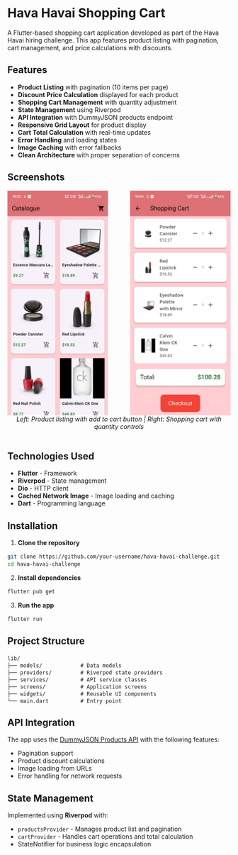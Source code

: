 # Hava Havai Shopping Cart 

A Flutter-based shopping cart application developed as part of the Hava Havai hiring challenge. This app features product listing with pagination, cart management, and price calculations with discounts.



## Features

- **Product Listing** with pagination (10 items per page)
- **Discount Price Calculation** displayed for each product
- **Shopping Cart Management** with quantity adjustment
- **State Management** using Riverpod
- **API Integration** with DummyJSON products endpoint
- **Responsive Grid Layout** for product display
- **Cart Total Calculation** with real-time updates
- **Error Handling** and loading states
- **Image Caching** with error fallbacks
- **Clean Architecture** with proper separation of concerns

## Screenshots

<div align="center">
  <div style="display: flex; justify-content: space-between">
    <img src="https://github.com/Aayush9266/havahavai/blob/master/screenshots/havahavai2.jpg" width="45%" alt="Products Screen">
    <img src="https://github.com/Aayush9266/havahavai/blob/master/screenshots/havahavai1.jpg" width="45%" alt="Cart Screen">
  </div>
  <em>Left: Product listing with add to cart button | Right: Shopping cart with quantity controls</em>
</div>

<br>



## Technologies Used

- **Flutter** - Framework
- **Riverpod** - State management
- **Dio** - HTTP client
- **Cached Network Image** - Image loading and caching
- **Dart** - Programming language

## Installation

1. **Clone the repository**
```bash
git clone https://github.com/your-username/hava-havai-challenge.git
cd hava-havai-challenge
```

2. **Install dependencies**
```bash
flutter pub get
```

3. **Run the app**
```bash
flutter run
```

## Project Structure

```
lib/
├── models/            # Data models
├── providers/         # Riverpod state providers
├── services/          # API service classes
├── screens/           # Application screens
├── widgets/           # Reusable UI components
└── main.dart          # Entry point
```

## API Integration

The app uses the [DummyJSON Products API](https://dummyjson.com/products) with the following features:
- Pagination support
- Product discount calculations
- Image loading from URLs
- Error handling for network requests

## State Management

Implemented using **Riverpod** with:
- `productsProvider` - Manages product list and pagination
- `cartProvider` - Handles cart operations and total calculation
- StateNotifier for business logic encapsulation



